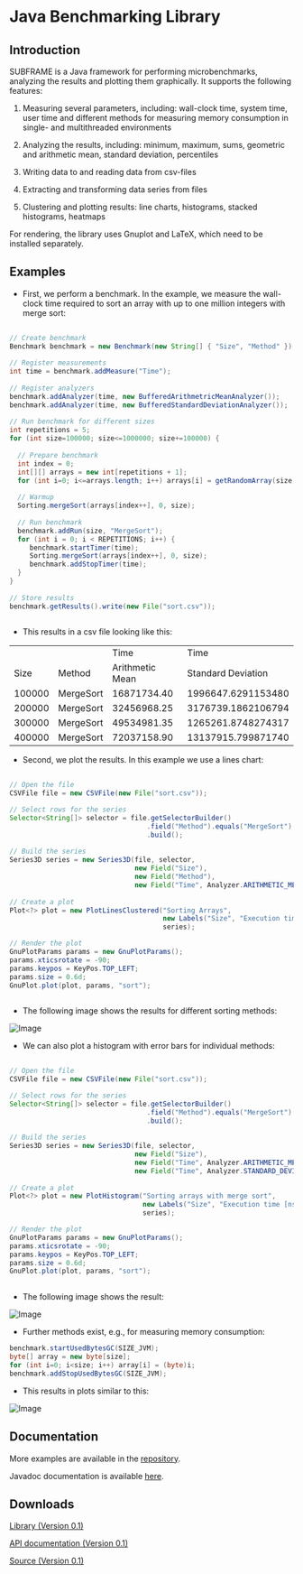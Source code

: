 Java Benchmarking Library
====

Introduction
------
SUBFRAME is a Java framework for performing microbenchmarks, analyzing the results and plotting them graphically. 
It supports the following features: 

1. Measuring several parameters, including: wall-clock time, system time, user time and different methods for measuring memory consumption in
single- and multithreaded environments

2. Analyzing the results, including: minimum, maximum, sums, geometric and arithmetic mean, standard deviation, percentiles

3. Writing data to and reading data from csv-files

4. Extracting and transforming data series from files

5. Clustering and plotting results: line charts, histograms, stacked histograms, heatmaps

For rendering, the library uses Gnuplot and LaTeX, which need to be installed separately.

Examples
------

* First, we perform a benchmark. In the example, we measure the wall-clock time required to
sort an array with up to one million integers with merge sort: 

```Java
  
// Create benchmark
Benchmark benchmark = new Benchmark(new String[] { "Size", "Method" });
  
// Register measurements
int time = benchmark.addMeasure("Time");
  
// Register analyzers
benchmark.addAnalyzer(time, new BufferedArithmetricMeanAnalyzer());
benchmark.addAnalyzer(time, new BufferedStandardDeviationAnalyzer());
  
// Run benchmark for different sizes
int repetitions = 5;
for (int size=100000; size<=1000000; size+=100000) {
  
  // Prepare benchmark
  int index = 0;
  int[][] arrays = new int[repetitions + 1];
  for (int i=0; i<=arrays.length; i++) arrays[i] = getRandomArray(size);
  
  // Warmup
  Sorting.mergeSort(arrays[index++], 0, size);
  
  // Run benchmark
  benchmark.addRun(size, "MergeSort");
  for (int i = 0; i < REPETITIONS; i++) {
     benchmark.startTimer(time);
     Sorting.mergeSort(arrays[index++], 0, size);
     benchmark.addStopTimer(time);
  }
}
  
// Store results
benchmark.getResults().write(new File("sort.csv"));
  
```

* This results in a csv file looking like this: 

<table>
<tr><td>		</td><td>			</td><td>Time			</td><td>Time				</td></tr>
<tr><td>Size	</td><td>Method		</td><td>Arithmetic Mean</td><td>Standard Deviation	</td></tr>
<tr><td>100000	</td><td>MergeSort	</td><td>16871734.40	</td><td>1996647.6291153480	</td></tr>
<tr><td>200000	</td><td>MergeSort	</td><td>32456968.25	</td><td>3176739.1862106794	</td></tr>
<tr><td>300000	</td><td>MergeSort	</td><td>49534981.35	</td><td>1265261.8748274317	</td></tr>
<tr><td>400000	</td><td>MergeSort	</td><td>72037158.90	</td><td>13137915.799871740 </td></tr>
</table>

* Second, we plot the results. In this example we use a lines chart:

```Java
  
// Open the file
CSVFile file = new CSVFile(new File("sort.csv"));

// Select rows for the series  
Selector<String[]> selector = file.getSelectorBuilder()
                                  .field("Method").equals("MergeSort")
                                  .build();
        
// Build the series
Series3D series = new Series3D(file, selector, 
                               new Field("Size"),
                               new Field("Method"),
                               new Field("Time", Analyzer.ARITHMETIC_MEAN));
                           
// Create a plot            
Plot<?> plot = new PlotLinesClustered("Sorting Arrays", 
                                      new Labels("Size", "Execution time [ns]"),
                                      series);

// Render the plot
GnuPlotParams params = new GnuPlotParams();
params.xticsrotate = -90;
params.keypos = KeyPos.TOP_LEFT;
params.size = 0.6d;
GnuPlot.plot(plot, params, "sort");
  
```

* The following image shows the results for different sorting methods:

![Image](https://raw.github.com/prasser/subframe/master/doc/sorting1.png)

* We can also plot a histogram with error bars for individual methods:

```Java
  
// Open the file
CSVFile file = new CSVFile(new File("sort.csv"));

// Select rows for the series  
Selector<String[]> selector = file.getSelectorBuilder()
                                  .field("Method").equals("MergeSort")
                                  .build();
        
// Build the series
Series3D series = new Series3D(file, selector, 
                               new Field("Size"),
                               new Field("Time", Analyzer.ARITHMETIC_MEAN),
                               new Field("Time", Analyzer.STANDARD_DEVIATION));
                           
// Create a plot            
Plot<?> plot = new PlotHistogram("Sorting arrays with merge sort", 
                                 new Labels("Size", "Execution time [ns]"),
                                 series);

// Render the plot
GnuPlotParams params = new GnuPlotParams();
params.xticsrotate = -90;
params.keypos = KeyPos.TOP_LEFT;
params.size = 0.6d;
GnuPlot.plot(plot, params, "sort");
  
```

* The following image shows the result:

![Image](https://raw.github.com/prasser/subframe/master/doc/sorting2.png)

* Further methods exist, e.g., for measuring memory consumption:

```Java
benchmark.startUsedBytesGC(SIZE_JVM);
byte[] array = new byte[size];
for (int i=0; i<size; i++) array[i] = (byte)i;
benchmark.addStopUsedBytesGC(SIZE_JVM);
```

* This results in plots similar to this:

![Image](https://raw.github.com/prasser/subframe/master/doc/size1.png)

Documentation
------
More examples are available in the [repository](https://github.com/prasser/subframe/tree/master/src/example).

Javadoc documentation is available [here](https://rawgithub.com/prasser/subframe/master/doc/index.html).

Downloads
------
[Library (Version 0.1)](https://raw.github.com/prasser/subframe/master/jars/subframe-0.1-lib.jar)

[API documentation (Version 0.1)](https://raw.github.com/prasser/subframe/master/jars/subframe-0.1-doc.jar)

[Source (Version 0.1)](https://raw.github.com/prasser/subframe/master/jars/subframe-0.1-src.jar)